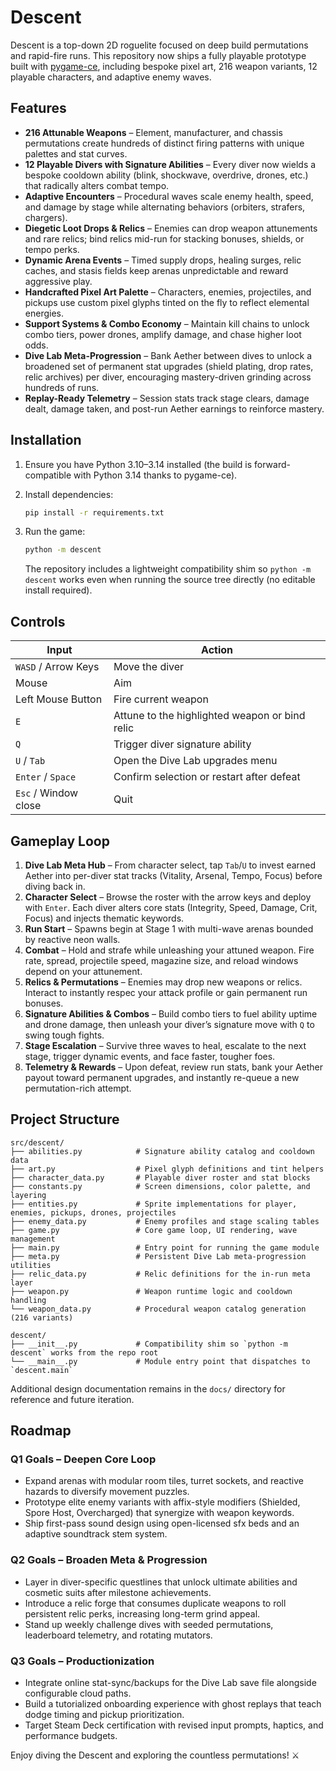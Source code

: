 # Descent

Descent is a top-down 2D roguelite focused on deep build permutations and rapid-fire runs. This repository now ships a fully playable prototype built with [pygame-ce](https://www.pygame.org/ce/), including bespoke pixel art, 216 weapon variants, 12 playable characters, and adaptive enemy waves.

## Features

- **216 Attunable Weapons** – Element, manufacturer, and chassis permutations create hundreds of distinct firing patterns with unique palettes and stat curves.
- **12 Playable Divers with Signature Abilities** – Every diver now wields a bespoke cooldown ability (blink, shockwave, overdrive, drones, etc.) that radically alters combat tempo.
- **Adaptive Encounters** – Procedural waves scale enemy health, speed, and damage by stage while alternating behaviors (orbiters, strafers, chargers).
- **Diegetic Loot Drops & Relics** – Enemies can drop weapon attunements and rare relics; bind relics mid-run for stacking bonuses, shields, or tempo perks.
- **Dynamic Arena Events** – Timed supply drops, healing surges, relic caches, and stasis fields keep arenas unpredictable and reward aggressive play.
- **Handcrafted Pixel Art Palette** – Characters, enemies, projectiles, and pickups use custom pixel glyphs tinted on the fly to reflect elemental energies.
- **Support Systems & Combo Economy** – Maintain kill chains to unlock combo tiers, power drones, amplify damage, and chase higher loot odds.
- **Dive Lab Meta-Progression** – Bank Aether between dives to unlock a broadened set of permanent stat upgrades (shield plating, drop rates, relic archives) per diver, encouraging mastery-driven grinding across hundreds of runs.
- **Replay-Ready Telemetry** – Session stats track stage clears, damage dealt, damage taken, and post-run Aether earnings to reinforce mastery.

## Installation

1. Ensure you have Python 3.10–3.14 installed (the build is forward-compatible with Python 3.14 thanks to pygame-ce).
2. Install dependencies:

   ```bash
   pip install -r requirements.txt
   ```

3. Run the game:

   ```bash
   python -m descent
   ```

   The repository includes a lightweight compatibility shim so `python -m descent` works even when running the source tree directly (no editable install required).

## Controls

| Input | Action |
| ----- | ------ |
| `WASD` / Arrow Keys | Move the diver |
| Mouse | Aim |
| Left Mouse Button | Fire current weapon |
| `E` | Attune to the highlighted weapon or bind relic |
| `Q` | Trigger diver signature ability |
| `U` / `Tab` | Open the Dive Lab upgrades menu |
| `Enter` / `Space` | Confirm selection or restart after defeat |
| `Esc` / Window close | Quit |

## Gameplay Loop

1. **Dive Lab Meta Hub** – From character select, tap `Tab`/`U` to invest earned Aether into per-diver stat tracks (Vitality, Arsenal, Tempo, Focus) before diving back in.
2. **Character Select** – Browse the roster with the arrow keys and deploy with `Enter`. Each diver alters core stats (Integrity, Speed, Damage, Crit, Focus) and injects thematic keywords.
3. **Run Start** – Spawns begin at Stage 1 with multi-wave arenas bounded by reactive neon walls.
4. **Combat** – Hold and strafe while unleashing your attuned weapon. Fire rate, spread, projectile speed, magazine size, and reload windows depend on your attunement.
5. **Relics & Permutations** – Enemies may drop new weapons or relics. Interact to instantly respec your attack profile or gain permanent run bonuses.
6. **Signature Abilities & Combos** – Build combo tiers to fuel ability uptime and drone damage, then unleash your diver’s signature move with `Q` to swing tough fights.
7. **Stage Escalation** – Survive three waves to heal, escalate to the next stage, trigger dynamic events, and face faster, tougher foes.
8. **Telemetry & Rewards** – Upon defeat, review run stats, bank your Aether payout toward permanent upgrades, and instantly re-queue a new permutation-rich attempt.

## Project Structure

```
src/descent/
├── abilities.py            # Signature ability catalog and cooldown data
├── art.py                  # Pixel glyph definitions and tint helpers
├── character_data.py       # Playable diver roster and stat blocks
├── constants.py            # Screen dimensions, color palette, and layering
├── entities.py             # Sprite implementations for player, enemies, pickups, drones, projectiles
├── enemy_data.py           # Enemy profiles and stage scaling tables
├── game.py                 # Core game loop, UI rendering, wave management
├── main.py                 # Entry point for running the game module
├── meta.py                 # Persistent Dive Lab meta-progression utilities
├── relic_data.py           # Relic definitions for the in-run meta layer
├── weapon.py               # Weapon runtime logic and cooldown handling
└── weapon_data.py          # Procedural weapon catalog generation (216 variants)

descent/
├── __init__.py             # Compatibility shim so `python -m descent` works from the repo root
└── __main__.py             # Module entry point that dispatches to `descent.main`
```

Additional design documentation remains in the `docs/` directory for reference and future iteration.

## Roadmap

### Q1 Goals – Deepen Core Loop
- Expand arenas with modular room tiles, turret sockets, and reactive hazards to diversify movement puzzles.
- Prototype elite enemy variants with affix-style modifiers (Shielded, Spore Host, Overcharged) that synergize with weapon keywords.
- Ship first-pass sound design using open-licensed sfx beds and an adaptive soundtrack stem system.

### Q2 Goals – Broaden Meta & Progression
- Layer in diver-specific questlines that unlock ultimate abilities and cosmetic suits after milestone achievements.
- Introduce a relic forge that consumes duplicate weapons to roll persistent relic perks, increasing long-term grind appeal.
- Stand up weekly challenge dives with seeded permutations, leaderboard telemetry, and rotating mutators.

### Q3 Goals – Productionization
- Integrate online stat-sync/backups for the Dive Lab save file alongside configurable cloud paths.
- Build a tutorialized onboarding experience with ghost replays that teach dodge timing and pickup prioritization.
- Target Steam Deck certification with revised input prompts, haptics, and performance budgets.

Enjoy diving the Descent and exploring the countless permutations! ⚔️

